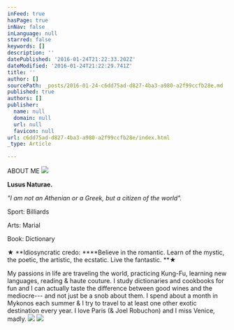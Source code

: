 ```yaml
---
inFeed: true
hasPage: true
inNav: false
inLanguage: null
starred: false
keywords: []
description: ''
datePublished: '2016-01-24T21:22:33.202Z'
dateModified: '2016-01-24T21:22:29.741Z'
title: ''
author: []
sourcePath: _posts/2016-01-24-c6dd75ad-d827-4ba3-a980-a2f99ccfb28e.md
published: true
authors: []
publisher:
  name: null
  domain: null
  url: null
  favicon: null
url: c6dd75ad-d827-4ba3-a980-a2f99ccfb28e/index.html
_type: Article

---
```

ABOUT ME ![](https://the-grid-user-content.s3-us-west-2.amazonaws.com/9caeb9ea-70f4-47ac-b1ad-54d51babe674.jpg)

**Lusus Naturae.**

_"I am not an Athenian or a Greek, but a citizen of the world"._

Sport: Billiards

Arts: Marial

Book: Dictionary

★ **Idiosyncratic credo: ****Believe in the romantic. Learn of the mystic, the poetic, the artistic, the ecstatic. Live the fantastic. **★ 

My passions in life are traveling the world, practicing Kung-Fu, learning new languages, reading & haute couture. I study dictionaries and cookbooks for fun and I can actually taste the difference between good wines and the mediocre--- and not just be a snob about them. I spend about a month in Mykonos each summer & I try to travel to at least one other exotic destination every year. I love Paris (& Joel Robuchon) and I miss Venice, madly.
![](https://the-grid-user-content.s3-us-west-2.amazonaws.com/030efc3f-0262-43bc-965f-2102ae9b97f1.png)
![](https://the-grid-user-content.s3-us-west-2.amazonaws.com/fb3a2408-b0fb-408f-810d-139a6ddb4f25.jpg)